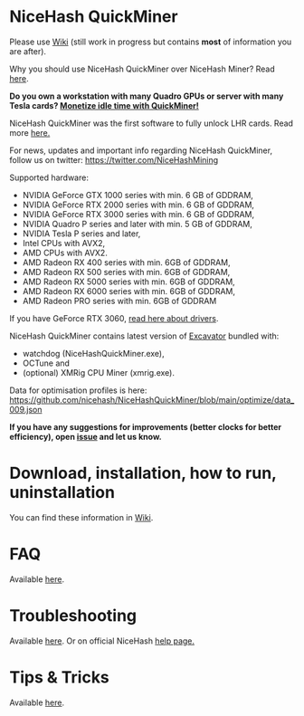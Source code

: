 # NiceHash QuickMiner

Please use [Wiki](https://github.com/nicehash/NiceHashQuickMiner/wiki) (still work in progress but contains **most** of information you are after).

Why you should use NiceHash QuickMiner over NiceHash Miner? Read [here](https://github.com/nicehash/NiceHashQuickMiner/wiki/Why-NiceHash-QuickMiner).

**Do you own a workstation with many Quadro GPUs or server with many Tesla cards? [Monetize idle time with QuickMiner!](https://github.com/nicehash/NiceHashQuickMiner/wiki/Enterprise-mining)**

NiceHash QuickMiner was the first software to fully unlock LHR cards. Read more [here.](https://www.nicehash.com/blog/post/100-lhr-unlock-at-nicehash-its-here)

For news, updates and important info regarding NiceHash QuickMiner, follow us on twitter: https://twitter.com/NiceHashMining

Supported hardware:
* NVIDIA GeForce GTX 1000 series with min. 6 GB of GDDRAM,
* NVIDIA GeForce RTX 2000 series with min. 6 GB of GDDRAM,
* NVIDIA GeForce RTX 3000 series with min. 6 GB of GDDRAM,
* NVIDIA Quadro P series and later with min. 5 GB of GDDRAM,
* NVIDIA Tesla P series and later,
* Intel CPUs with AVX2,
* AMD CPUs with AVX2.
* AMD Radeon RX 400 series with min. 6GB of GDDRAM,
* AMD Radeon RX 500 series with min. 6GB of GDDRAM,
* AMD Radeon RX 5000 series with min. 6GB of GDDRAM,
* AMD Radeon RX 6000 series with min. 6GB of GDDRAM,
* AMD Radeon PRO series with min. 6GB of GDDRAM

If you have GeForce RTX 3060, [read here about drivers](https://github.com/nicehash/NiceHashQuickMiner/wiki/GeForce-RTX-3060).

NiceHash QuickMiner contains latest version of [Excavator](https://github.com/nicehash/excavator) bundled with:
* watchdog (NiceHashQuickMiner.exe),
* OCTune and
* (optional) XMRig CPU Miner (xmrig.exe).

Data for optimisation profiles is here: https://github.com/nicehash/NiceHashQuickMiner/blob/main/optimize/data_009.json<br />

**If you have any suggestions for improvements (better clocks for better efficiency), open [issue](https://github.com/nicehash/NiceHashQuickMiner/issues) and let us know.**

# Download, installation, how to run, uninstallation

You can find these information in [Wiki](https://github.com/nicehash/NiceHashQuickMiner/wiki).

# FAQ

Available [here](https://github.com/nicehash/NiceHashQuickMiner/wiki/FAQ).

# Troubleshooting

Available [here](https://github.com/nicehash/NiceHashQuickMiner/wiki/Troubleshooting).
Or on official NiceHash [help page.](https://www.nicehash.com/support/mining-help/quickminer/what-is-nicehash-quickminer)

# Tips & Tricks

Available [here](https://github.com/nicehash/NiceHashQuickMiner/wiki/Tips-&-tricks).

